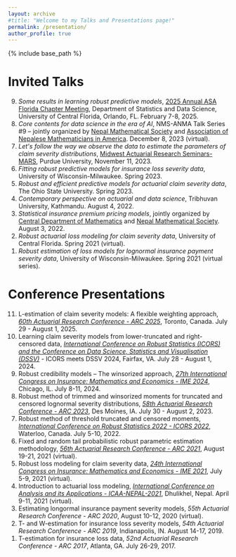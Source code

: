 ```yaml
---
layout: archive
#title: "Welcome to my Talks and Presentations page!"
permalink: /presentation/
author_profile: true
---
```


{% include base_path %}

Invited Talks
=====
<ol reversed>
  <li><em>Some results in learning robust predictive models</em>, <a href="https://sciences.ucf.edu/statistics/2025-annual-asa-florida-chapter-meeting/">2025 Annual ASA Florida Chapter Meeting</a>, Department of Statistics and Data Science, University of Central Florida, Orlando, FL. February 7-8, 2025.</li>
  <li><em>Core contents for data science in the era of AI</em>, NMS-ANMA Talk Series #9 – jointly organized by <a href="https://www.nms.org.np/">Nepal Mathematical Society</a> and <a href="https://www.anmaweb.org/">Association of Nepalese Mathematicians in America</a>. December 8, 2023 (virtual).</li>
  <li><em>Let's follow the way we observe the data to estimate the parameters of claim severity distributions</em>, <a href="https://www.math.purdue.edu/news/2023/midwest-actuarial-research-seminars.html">Midwest Actuarial Research Seminars-MARS</a>, Purdue University, November 11, 2023.</li>
  <li><em>Fitting robust predictive models for insurance loss severity data</em>, University of Wisconsin-Milwaukee. Spring 2023.</li>
  <li><em>Robust and efficient predictive models for actuarial claim severity data</em>, The Ohio State University. Spring 2023.</li>
  <li><em>Contemporary perspective on actuarial and data science</em>, Tribhuvan University, Kathmandu. August 4, 2022.</li>
  <li><em>Statistical insurance premium pricing models</em>, jointly organized by <a href="https://www.cdmathtu.edu.np/">Central Department of Mathematics</a> and <a href="https://www.nms.org.np/">Nepal Mathematical Society</a>. August 3, 2022.</li>
  <li><em>Robust actuarial loss modeling for claim severity data</em>, University of Central Florida. Spring 2021 (virtual).</li>
  <li><em>Robust estimation of loss models for lognormal insurance payment severity data</em>, University of Wisconsin-Milwaukee. Spring 2021 (virtual series).</li>
</ol>

Conference Presentations
=====
<ol reversed>
  <li>L-estimation of claim severity models: A flexible weighting approach, <a href="https://sites.google.com/view/arc2025/"><em>60th Actuarial Research Conference - ARC 2025</em></a>, Toronto, Canada. July 29 - August 1, 2025.</li>
  <li>Learning claim severity models from lower-truncated and right-censored data, <a href="https://icors2024.statistics.gmu.edu/"><em>International Conference on Robust Statistics (ICORS) and the Conference on Data Science, Statistics and Visualisation (DSSV)</em></a> - ICORS meets DSSV 2024, Fairfax, VA. July 28 - August 1, 2024.</li>
  <li>Robust credibility models – The winsorized approach, <a href="https://publish.illinois.edu/ime-conf-2024/"><em>27th International Congress on Insurance: Mathematics and Economics - IME 2024</em></a>, Chicago, IL. July 8-11, 2024.</li>
  <li>Robust method of trimmed and winsorized moments for truncated and censored lognormal severity distributions, <a href="https://www.soa.org/prof-dev/events/2023-arc/"><em>58th Actuarial Research Conference - ARC 2023</em></a>, Des Moines, IA. July 30 - August 2, 2023.</li>
  <li>Robust method of threshold truncated and censored moments, <a href="https://uwaterloo.ca/international-conference-robust-statistics/"><em>International Conference on Robust Statistics 2022 - ICORS 2022</em></a>, Waterloo, Canada. July 5-10, 2022.</li>
  <li>Fixed and random tail probabilistic robust parametric estimation methodology, <a href="https://www.soa.org/sections/education-research/educ-research-newsletter/2021/june/ehn-2021-06-guan/"><em>56th Actuarial Research Conference - ARC 2021</em></a>, August 19-21, 2021 (virtual).</li>
  <li>Robust loss modeling for claim severity data, <a href="https://publish.illinois.edu/ime-conf-2021/"><em>24th International Congress on Insurance: Mathematics and Economics - IME 2021</em></a>, July 5-9, 2021 (virtual).</li>
  <li>Introduction to actuarial loss modeling, <a href="http://icaa2021.ku.edu.np/"><em>International Conference on Analysis and its Applications - ICAA-NEPAL-2021</em></a>, Dhulikhel, Nepal. April 9-11, 2021 (virtual).</li>
  <li>Estimating longormal insurance payment severity models, <em>55th Actuarial Research Conference - ARC 2020</em>, August 10-12, 2020 (virtual).</li>
  <li>T- and W-estimation for insurance loss severity models, <em>54th Actuarial Research Conference - ARC 2019</em>, Indianapolis, IN. August 14-17, 2019.</li>
  <li>T-estimation for insurance loss data, <em>52nd Actuarial Research Conference - ARC 2017</em>, Atlanta, GA. July 26-29, 2017.</li>
</ol>

   

